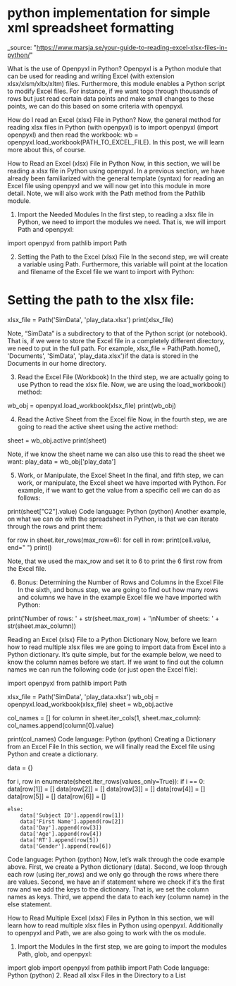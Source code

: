 # python implementation for simple xml spreadsheet formatting


_source: "https://www.marsja.se/your-guide-to-reading-excel-xlsx-files-in-python/"

What is the use of Openpyxl in Python?
Openpyxl is a Python module that can be used for reading and writing Excel (with extension xlsx/xlsm/xltx/xltm) files. Furthermore, this module enables a Python script to modify Excel files. For instance, if we want togo through thousands of rows but just read certain data points and make small changes to these points, we can do this based on some criteria with openpyxl.

How do I read an Excel (xlsx) File in Python?
Now, the general method for reading xlsx files in Python (with openpyxl) is to import openpyxl (import openpyxl) and then read the workbook: wb = openpyxl.load_workbook(PATH_TO_EXCEL_FILE). In this post, we will learn more about this, of course.

How to Read an Excel (xlsx) File in Python
Now, in this section, we will be reading a xlsx file in Python using openpyxl. In a previous section, we have already been familiarized with the general template (syntax) for reading an Excel file using openpyxl and we will now get into this module in more detail. Note, we will also work with the Path method from the Pathlib module.

1. Import the Needed Modules
In the first step, to reading a xlsx file in Python, we need to import the modules we need. That is, we will import Path and openpyxl:

import openpyxl
from pathlib import Path

2. Setting the Path to the Excel (xlsx) File
In the second step, we will create a variable using Path. Furthermore, this variable will point at the location and filename of the Excel file we want to import with Python:

# Setting the path to the xlsx file:
xlsx_file = Path('SimData', 'play_data.xlsx')</code></pre>
print(xlsx_file)

Note, “SimData” is a subdirectory to that of the Python script (or notebook). That is, if we were to store the Excel file in a completely different directory, we need to put in the full path. For example, xlsx_file = Path(Path.home(), 'Documents', 'SimData', 'play_data.xlsx')if the data is stored in the Documents in our home directory.

3. Read the Excel File (Workbook)
In the third step, we are actually going to use Python to read the xlsx file. Now, we are using the load_workbook() method:

wb_obj = openpyxl.load_workbook(xlsx_file)
print(wb_obj)

4. Read the Active Sheet from the Excel file
Now, in the fourth step, we are going to read the active sheet using the active method:

sheet = wb_obj.active
print(sheet)

Note, if we know the sheet name we can also use this to read the sheet we want: play_data = wb_obj['play_data']

5. Work, or Manipulate, the Excel Sheet
In the final, and fifth step, we can work, or manipulate, the Excel sheet we have imported with Python. For example, if we want to get the value from a specific cell we can do as follows:

print(sheet["C2"].value)
Code language: Python (python)
Another example, on what we can do with the spreadsheet in Python, is that we can iterate through the rows and print them:

for row in sheet.iter_rows(max_row=6):
    for cell in row:
        print(cell.value, end=" ")
    print()

Note, that we used the max_row and set it to 6 to print the 6 first row from the Excel file.

6. Bonus: Determining the Number of Rows and Columns in the Excel File
In the sixth, and bonus step, we are going to find out how many rows and columns we have in the example Excel file we have imported with Python:

print('Number of rows: ' + str(sheet.max_row) + '\nNumber of sheets: ' + str(sheet.max_column))

Reading an Excel (xlsx) File to a Python Dictionary
Now, before we learn how to read multiple xlsx files we are going to import data from Excel into a Python dictionary. It’s quite simple, but for the example below, we need to know the column names before we start. If we want to find out the column names we can run the following code (or just open the Excel file):

import openpyxl
from pathlib import Path

xlsx_file = Path('SimData', 'play_data.xlsx')
wb_obj = openpyxl.load_workbook(xlsx_file)
sheet = wb_obj.active

col_names = []
for column in sheet.iter_cols(1, sheet.max_column):
    col_names.append(column[0].value)
   
    
print(col_names)
Code language: Python (python)
Creating a Dictionary from an Excel File
In this section, we will finally read the Excel file using Python and create a dictionary.

data = {}

for i, row in enumerate(sheet.iter_rows(values_only=True)):
    if i == 0:
        data[row[1]] = []
        data[row[2]] = []
        data[row[3]] = []
        data[row[4]] = []
        data[row[5]] = []
        data[row[6]] = []

    else:
        data['Subject ID'].append(row[1])
        data['First Name'].append(row[2])
        data['Day'].append(row[3])
        data['Age'].append(row[4])
        data['RT'].append(row[5])
        data['Gender'].append(row[6])
Code language: Python (python)
Now, let’s walk through the code example above. First, we create a Python dictionary (data). Second, we loop through each row (using iter_rows) and we only go through the rows where there are values. Second, we have an if statement where we check if it’s the first row and we add the keys to the dictionary. That is, we set the column names as keys. Third, we append the data to each key (column name) in the else statement.

How to Read Multiple Excel (xlsx) Files in Python
In this section, we will learn how to read multiple xlsx files in Python using openpyxl. Additionally to openpyxl and Path, we are also going to work with the os module.

1. Import the Modules
In the first step, we are going to import the modules Path, glob, and openpyxl:

import glob
import openpyxl
from pathlib import Path
Code language: Python (python)
2. Read all xlsx Files in the Directory to a List